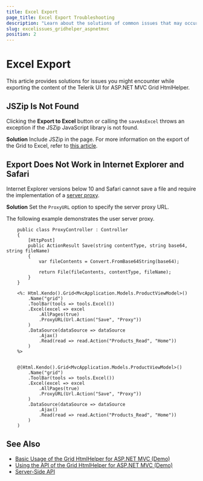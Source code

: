 ```yaml
---
title: Excel Export
page_title: Excel Export Troubleshooting
description: "Learn about the solutions of common issues that may occur while exporting the Grid to Excel in ASP.NET MVC applications."
slug: excelissues_gridhelper_aspnetmvc
position: 2
---
```


# Excel Export

This article provides solutions for issues you might encounter while exporting the content of the Telerik UI for ASP.NET MVC Grid HtmlHelper.

## JSZip Is Not Found

Clicking the **Export to Excel** button or calling the `saveAsExcel` throws an exception if the JSZip JavaScript library is not found.

**Solution** Include JSZip in the page. For more information on the export of the Grid to Excel, refer to [this article](https://docs.telerik.com/kendo-ui/framework/save-files/introduction).

## Export Does Not Work in Internet Explorer and Safari

Internet Explorer versions below 10 and Safari cannot save a file and require the implementation of a [server proxy](https://docs.telerik.com/kendo-ui/framework/save-files/introduction).

**Solution** Set the `ProxyURL` option to specify the server proxy URL.

The following example demonstrates the user server proxy.

```Controller
    public class ProxyController : Controller
    {
        [HttpPost]
        public ActionResult Save(string contentType, string base64, string fileName)
        {
            var fileContents = Convert.FromBase64String(base64);

            return File(fileContents, contentType, fileName);
        }
    }
```
```ASPX
    <%: Html.Kendo().Grid<MvcApplication.Models.ProductViewModel>()
        .Name("grid")
        .ToolBar(tools => tools.Excel())
        .Excel(excel => excel
            .AllPages(true)
            .ProxyURL(Url.Action("Save", "Proxy"))
        )
        .DataSource(dataSource => dataSource
            .Ajax()
            .Read(read => read.Action("Products_Read", "Home"))
        )
    %>
```
```Razor

    @(Html.Kendo().Grid<MvcApplication.Models.ProductViewModel>()
        .Name("grid")
        .ToolBar(tools => tools.Excel())
        .Excel(excel => excel
            .AllPages(true)
            .ProxyURL(Url.Action("Save", "Proxy"))
        )
        .DataSource(dataSource => dataSource
            .Ajax()
            .Read(read => read.Action("Products_Read", "Home"))
        )
    )
```

## See Also

* [Basic Usage of the Grid HtmlHelper for ASP.NET MVC (Demo)](https://demos.telerik.com/aspnet-mvc/grid)
* [Using the API of the Grid HtmlHelper for ASP.NET MVC (Demo)](https://demos.telerik.com/aspnet-mvc/grid/api)
* [Server-Side API](/api/grid)
